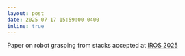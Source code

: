 ```yaml
---
layout: post
date: 2025-07-17 15:59:00-0400
inline: true
---
```

Paper on robot grasping from stacks accepted at <a href="https://arxiv.org/pdf/2506.13425"> IROS 2025</a>
